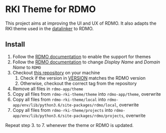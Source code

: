 # RKI Theme for RDMO

This project aims at  improving the UI and UX of RDMO. It also adapts the RKI theme used in the [datalinker](https://github.com/mamodar/datalinker) to RDMO.

## Install
1. Follow the [RDMO documentation](https://rdmo.readthedocs.io/en/latest/configuration/themes.html#create-automatically) to enable the support for themes
2. Follow the [RDMO documentation](https://rdmo.readthedocs.io/en/latest/administration/site.html) to change *Display Name* and *Domain Name* to `RDMO`
3. Checkout [this repository](https://github.com/mamodar/rdmo-rki-theme.git) on your machine   
     1. Check if the version in [VERSION](VERSION) matches the RDMO version   
     1. Otherwise, checkout the correct tag from the repository   
4. Remove all files in `rdmo-app/theme`
5. Copy all files from `rdmo-rki-theme/theme` into `rdmo-app/theme`, overwrite
6. Copy all files from `rdmo-rki-theme/local` into `rdmo-app/env/lib/python3.6/site-packages/rdmo/local`, overwrite
7. Copy all files from `rdmo-rki-theme/projects` into `rdmo-app/env/lib/python3.6/site-packages/rdmo/projects`, overwrite


Repeat step 3. to 7. whenever the theme or RDMO is updated.
